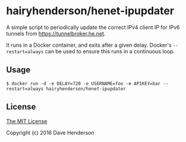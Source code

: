 # hairyhenderson/henet-ipupdater

A simple script to periodically update the correct IPv4 client IP for IPv6 tunnels from https://tunnelbroker.he.net.

It runs in a Docker container, and exits after a given delay. Docker's `--restart=always` can be used to ensure this runs in a continuous loop. 

## Usage

```console
$ docker run -d -e DELAY=720 -e USERNAME=foo -e APIKEY=bar --restart=always hairyhenderson/henet-ipupdater
```

## License

[The MIT License](http://opensource.org/licenses/MIT)

Copyright (c) 2016 Dave Henderson
